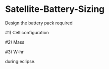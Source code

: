# Satellite-Battery-Sizing

Design the battery pack required 

#1) Cell configuration

#2) Mass

#3) W-hr 

   during eclipse.
